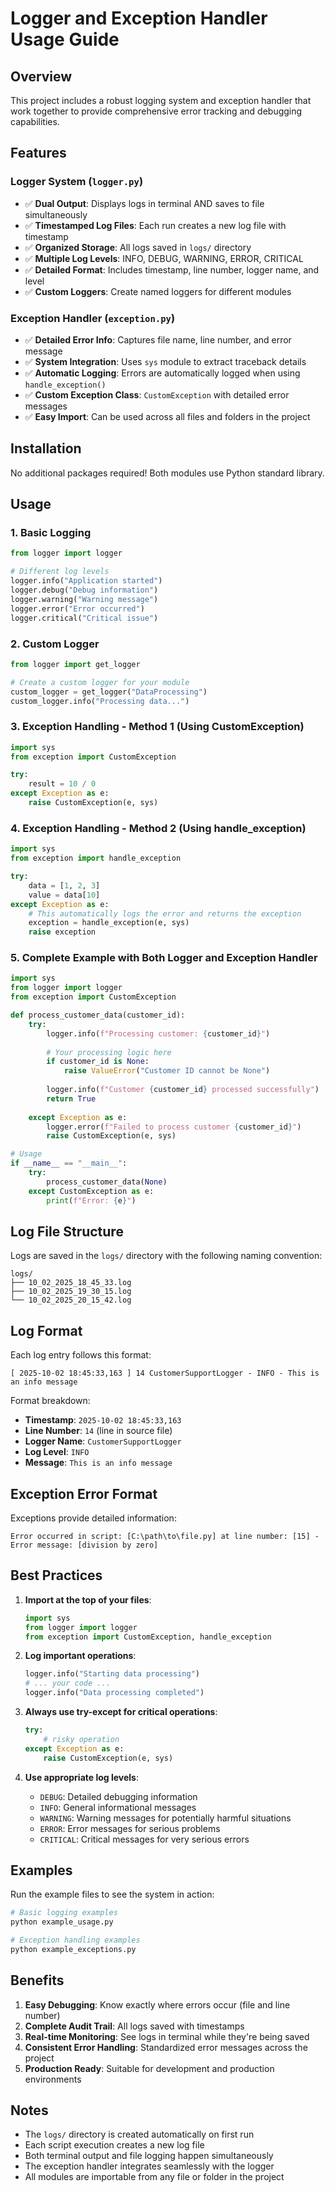 # Logger and Exception Handler Usage Guide

## Overview

This project includes a robust logging system and exception handler that work together to provide comprehensive error tracking and debugging capabilities.

## Features

### Logger System (`logger.py`)
- ✅ **Dual Output**: Displays logs in terminal AND saves to file simultaneously
- ✅ **Timestamped Log Files**: Each run creates a new log file with timestamp
- ✅ **Organized Storage**: All logs saved in `logs/` directory
- ✅ **Multiple Log Levels**: INFO, DEBUG, WARNING, ERROR, CRITICAL
- ✅ **Detailed Format**: Includes timestamp, line number, logger name, and level
- ✅ **Custom Loggers**: Create named loggers for different modules

### Exception Handler (`exception.py`)
- ✅ **Detailed Error Info**: Captures file name, line number, and error message
- ✅ **System Integration**: Uses `sys` module to extract traceback details
- ✅ **Automatic Logging**: Errors are automatically logged when using `handle_exception()`
- ✅ **Custom Exception Class**: `CustomException` with detailed error messages
- ✅ **Easy Import**: Can be used across all files and folders in the project

## Installation

No additional packages required! Both modules use Python standard library.

## Usage

### 1. Basic Logging

```python
from logger import logger

# Different log levels
logger.info("Application started")
logger.debug("Debug information")
logger.warning("Warning message")
logger.error("Error occurred")
logger.critical("Critical issue")
```

### 2. Custom Logger

```python
from logger import get_logger

# Create a custom logger for your module
custom_logger = get_logger("DataProcessing")
custom_logger.info("Processing data...")
```

### 3. Exception Handling - Method 1 (Using CustomException)

```python
import sys
from exception import CustomException

try:
    result = 10 / 0
except Exception as e:
    raise CustomException(e, sys)
```

### 4. Exception Handling - Method 2 (Using handle_exception)

```python
import sys
from exception import handle_exception

try:
    data = [1, 2, 3]
    value = data[10]
except Exception as e:
    # This automatically logs the error and returns the exception
    exception = handle_exception(e, sys)
    raise exception
```

### 5. Complete Example with Both Logger and Exception Handler

```python
import sys
from logger import logger
from exception import CustomException

def process_customer_data(customer_id):
    try:
        logger.info(f"Processing customer: {customer_id}")
        
        # Your processing logic here
        if customer_id is None:
            raise ValueError("Customer ID cannot be None")
        
        logger.info(f"Customer {customer_id} processed successfully")
        return True
        
    except Exception as e:
        logger.error(f"Failed to process customer {customer_id}")
        raise CustomException(e, sys)

# Usage
if __name__ == "__main__":
    try:
        process_customer_data(None)
    except CustomException as e:
        print(f"Error: {e}")
```

## Log File Structure

Logs are saved in the `logs/` directory with the following naming convention:
```
logs/
├── 10_02_2025_18_45_33.log
├── 10_02_2025_19_30_15.log
└── 10_02_2025_20_15_42.log
```

## Log Format

Each log entry follows this format:
```
[ 2025-10-02 18:45:33,163 ] 14 CustomerSupportLogger - INFO - This is an info message
```

Format breakdown:
- **Timestamp**: `2025-10-02 18:45:33,163`
- **Line Number**: `14` (line in source file)
- **Logger Name**: `CustomerSupportLogger`
- **Log Level**: `INFO`
- **Message**: `This is an info message`

## Exception Error Format

Exceptions provide detailed information:
```
Error occurred in script: [C:\path\to\file.py] at line number: [15] - Error message: [division by zero]
```

## Best Practices

1. **Import at the top of your files**:
   ```python
   import sys
   from logger import logger
   from exception import CustomException, handle_exception
   ```

2. **Log important operations**:
   ```python
   logger.info("Starting data processing")
   # ... your code ...
   logger.info("Data processing completed")
   ```

3. **Always use try-except for critical operations**:
   ```python
   try:
       # risky operation
   except Exception as e:
       raise CustomException(e, sys)
   ```

4. **Use appropriate log levels**:
   - `DEBUG`: Detailed debugging information
   - `INFO`: General informational messages
   - `WARNING`: Warning messages for potentially harmful situations
   - `ERROR`: Error messages for serious problems
   - `CRITICAL`: Critical messages for very serious errors

## Examples

Run the example files to see the system in action:

```bash
# Basic logging examples
python example_usage.py

# Exception handling examples
python example_exceptions.py
```

## Benefits

1. **Easy Debugging**: Know exactly where errors occur (file and line number)
2. **Complete Audit Trail**: All logs saved with timestamps
3. **Real-time Monitoring**: See logs in terminal while they're being saved
4. **Consistent Error Handling**: Standardized error messages across the project
5. **Production Ready**: Suitable for development and production environments

## Notes

- The `logs/` directory is created automatically on first run
- Each script execution creates a new log file
- Both terminal output and file logging happen simultaneously
- The exception handler integrates seamlessly with the logger
- All modules are importable from any file or folder in the project
